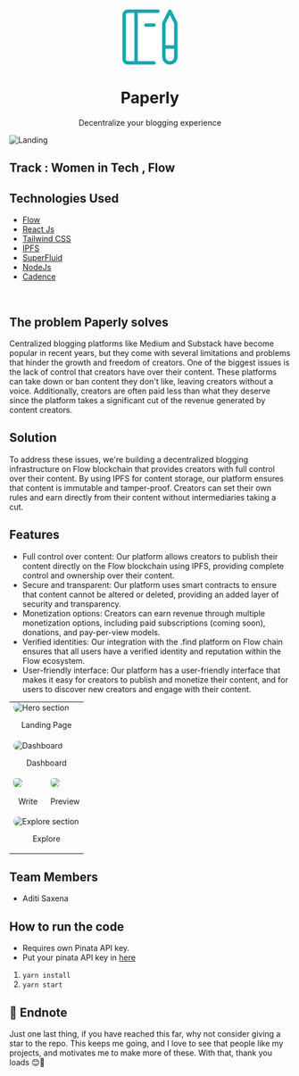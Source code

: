 
<div align="center">
  <a href="" target="_blank">
    <img src="./public/brand.png" alt="Project Banner" height="100">
  </a>
    <h1>Paperly</h1>
   <p> Decentralize your blogging experience <p/>
</div>

![Landing](https://github.com/fixermann/Paperly/assets/117591000/e7105b1e-ad9f-4751-bbc4-f17548e3473d)


## Track : Women in Tech , Flow


## Technologies Used

- [Flow](https://flow.com/)
- [React Js](https://flow.com/)
- [Tailwind CSS](https://tailwindcss.com/)
- [IPFS](https://ipfs.tech/)
- [SuperFluid](https://www.superfluid.finance)
- [NodeJs](https://nodejs.org/en)
- [Cadence](https://developers.flow.com/cadence/intro)


<br/>

## The problem Paperly solves

Centralized blogging platforms like Medium and Substack have become popular in recent years, but they come with several limitations and problems that hinder the growth and freedom of creators. One of the biggest issues is the lack of control that creators have over their content. These platforms can take down or ban content they don't like, leaving creators without a voice. Additionally, creators are often paid less than what they deserve since the platform takes a significant cut of the revenue generated by content creators.


## Solution
To address these issues, we're building a decentralized blogging infrastructure on Flow blockchain that provides creators with full control over their content. By using IPFS for content storage, our platform ensures that content is immutable and tamper-proof. Creators can set their own rules and earn directly from their content without intermediaries taking a cut.

## Features 

- Full control over content: Our platform allows creators to publish their content directly on the Flow blockchain using IPFS, providing complete control and ownership over their content.
- Secure and transparent: Our platform uses smart contracts to ensure that content cannot be altered or deleted, providing an added layer of security and transparency.
- Monetization options: Creators can earn revenue through multiple monetization options, including paid subscriptions (coming soon), donations, and pay-per-view models.
- Verified identities: Our integration with the .find platform on Flow chain ensures that all users have a verified identity and reputation within the Flow ecosystem.
- User-friendly interface: Our platform has a user-friendly interface that makes it easy for creators to publish and monetize their content, and for users to discover new creators and engage with their content.

<table>
    <tr>
        <td colspan="2">
            <img src="https://github.com/fixermann/Paperly/assets/117591000/e7105b1e-ad9f-4751-bbc4-f17548e3473d" alt="Hero section" style="border-radius:10px"/>
            <br />
            <p align="center">Landing Page</p>
        </td>
    </tr>
    <tr>
        <td colspan="2">
            <img src="https://github.com/fixermann/Paperly/assets/117591000/6b5b7154-6baa-4b5c-9b4c-eb459bdbacf8" alt="Dashboard" style="border-radius:10px"/>
            <br />
            <p align="center">Dashboard</p>
        </td>
    </tr>
    <tr>
        <td width="50%">
            <img src="https://github.com/fixermann/Paperly/assets/117591000/c5118247-142d-4af4-b2bd-3570db450e6e" style="border-radius:5px"/>
            <br />
            <p align="center">Write</p></td>
        <td width="50%">
            <img src="https://github.com/fixermann/Paperly/assets/117591000/0f2da6a7-225f-4c4f-9936-03a56193e27b" style="border-radius:5px"/>
            <br />
            <p align="center">Preview</p></td>
    </tr>
     <tr>
        <td colspan="2">
            <img src="https://github.com/fixermann/Paperly/assets/117591000/9f93f1d7-2d6c-4d4e-bb0b-0eeb02ef90ac" alt="Explore section" style="border-radius:10px"/>
            <br />
            <p align="center">Explore</p>
        </td>
    </tr>
  
</table>
  

## Team Members
- Aditi Saxena

## How to run the code

- Requires own Pinata API key.
- Put your pinata API key in [here](./src/utils/constants.ts)
1. `yarn install`
2. `yarn start`

## 🥰 Endnote

Just one last thing, if you have reached this far, why not consider giving a star to the repo. This keeps me going, and I love to see that people like my projects, and motivates me to make more of these. With that, thank you loads 😊🥰

